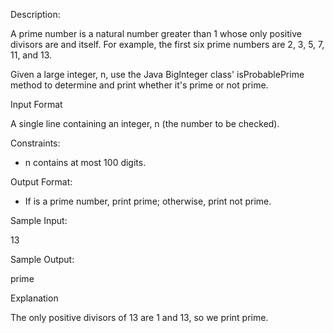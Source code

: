   Description:

  A prime number is a natural number greater than 1 whose only positive divisors are  and itself. For example, the first six prime numbers are 2, 3, 5, 7, 11, and 13.

  Given a large integer, n, use the Java BigInteger class' isProbablePrime method to determine and print whether it's prime or not prime.

  Input Format

  A single line containing an integer, n (the number to be checked).

  Constraints:

  * n contains at most 100 digits.

  Output Format:

  * If  is a prime number, print prime; otherwise, print not prime.

  Sample Input:

  13
  
  Sample Output:

  prime
  
  Explanation

  The only positive divisors of 13 are 1 and 13, so we print prime.
